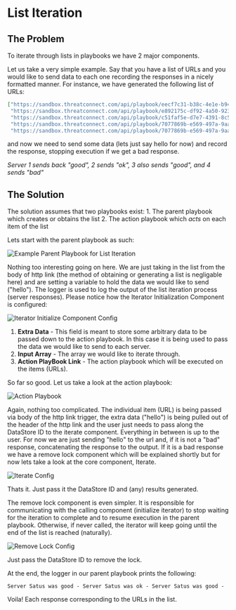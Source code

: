 # List Iteration

## The Problem

To iterate through lists in playbooks we have 2 major components.

Let us take a very simple example. Say that you have a list of URLs and you would like to send data to each one recording the responses in a nicely formatted manner. For instance, we have generated the following list of URLs:
```json
["https://sandbox.threatconnect.com/api/playbook/eecf7c31-b38c-4e1e-b94f-fac56745c9f5",
 "https://sandbox.threatconnect.com/api/playbook/e892175c-df92-4a50-9239-83fcbb7d1e71",
 "https://sandbox.threatconnect.com/api/playbook/c51faf5e-d7e7-4391-8c5f-3f9945869448",
 "https://sandbox.threatconnect.com/api/playbook/7077869b-e569-497a-9aa0-852ee4b5ded2",
 "https://sandbox.threatconnect.com/api/playbook/7077869b-e569-497a-9aa0-3f9945819448"]
```
and now we need to send some data (lets just say hello for now) and record the response, stopping execution if we get a bad response. 

_Server 1 sends back "good", 2 sends "ok", 3 also sends "good", and 4 sends "bad"_

## The Solution

The solution assumes that two playbooks exist:
    1. The parent playbook which creates or obtains the list
    2. The action playbook which _acts_ on each item of the list

Lets start with the parent playbook as such:

![Example Parent Playbook for List Iteration](_images/list_iterator_parent_playbook.png)

Nothing too interesting going on here. We are just taking in the list from the body of http link (the method of obtaining or generating a list is negligable here) and are setting a variable to hold the data we would like to send ("hello"). The logger is used to log the output of the list iteration process (server responses). Please notice how the Iterator Initialization Component is configured:

![Iterator Initialize Component Config](_images/list_iterator_initialize_config.png)

1. **Extra Data** - This field is meant to store some arbitrary data to be passed down to the action playbook. In this case it is being used to pass the data we would like to send to each server.
2. **Input Array** - The array we would like to iterate through.
3. **Action PlayBook Link** - The action playbook which will be executed on the items (URLs).

So far so good. Let us take a look at the action playbook:

![Action Playbook](_images/list_iterator_action_playbook.png)

Again, nothing too complicated. The individual item (URL) is being passed via body of the http link trigger, the extra data ("hello") is being pulled out of the header of the http link and the user just needs to pass along the DataStore ID to the iterate component. Everything in between is up to the user. For now we are just sending "hello" to the url and, if it is not a "bad" response, concatenating the response to the output. If it is a bad response we have a remove lock component which will be explained shortly but for now lets take a look at the core component, Iterate.

![Iterate Config](_images/list_iterator_iterate_config.png)
 
Thats it. Just pass it the DataStore ID and (any) results generated.

The remove lock component is even simpler. It is responsible for communicating with the calling component (initialize iterator) to stop waiting for the iteration to complete and to resume execution in the parent playbook. Otherwise, if never called, the iterator will keep going until the end of the list is reached (naturally).

![Remove Lock Config](_images/list_iterator_remove_lock_config.png)

Just pass the DataStore ID to remove the lock.

At the end, the logger in our parent playbook prints the following:

`Server Satus was good - Server Satus was ok - Server Satus was good -`

Voila! Each response corresponding to the URLs in the list.
